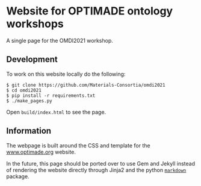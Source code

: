 # Website for OPTIMADE ontology workshops

A single page for the OMDI2021 workshop.

## Development

To work on this website locally do the following:

```console
$ git clone https://github.com/Materials-Consortia/omdi2021
$ cd omdi2021
$ pip install -r requirements.txt
$ ./make_pages.py
```

Open `build/index.html` to see the page.

## Information

The webpage is built around the CSS and template for the www.optimade.org website.

In the future, this page should be ported over to use Gem and Jekyll instead of rendering the website directly through Jinja2 and the python [`markdown`](https://python-markdown.github.io/) package.
